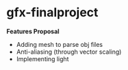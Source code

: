 # gfx-finalproject
<b> Features Proposal </b>
  - Adding mesh to parse obj files
  - Anti-aliasing (through vector scaling)
  - Implementing light
